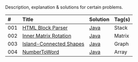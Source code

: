 Description, explanation & solutions for certain problems.

| # | Title | Solution | Tag(s) |
| :- | :- | :- | :- |
| 001 | [HTML Block Parser](HTMLBlockParser) | [Java](HTMLBlockParser/Solution.java) | Stack |
| 002 | [Inner Matrix Rotation](InnerMatrixIncrementalRotation) | [Java](InnerMatrixIncrementalRotation/Solution.java) | Matrix |
| 003 | [Island-Connected Shapes](Island-Connected%20Shapes) | [Java](Island-Connected%20Shapes/Solution.java) | Graph |
| 004 | [NumberToWord](NumberToWord) | [Java](NumberToWord/Solution.java) | Array |
